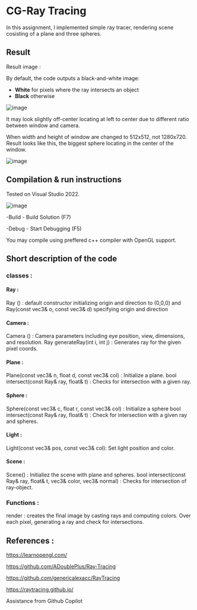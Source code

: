 # CG-Ray Tracing

In this assignment, I implemented simple ray tracer, rendering scene cosisting of a plane and three spheres.
## Result 
Result image :

By default, the code outputs a black-and-white image:
- **White** for pixels where the ray intersects an object
- **Black** otherwise
 
![image](https://github.com/user-attachments/assets/d5563686-0ef1-4161-9472-4232aaace29c)

It may look slightly off-center locating at left to center due to different ratio between window and camera. 

When width and height of window are changed to 512x512, not 1280x720. Result looks like this, the biggest sphere locating in the center of the window. 

![image](https://github.com/user-attachments/assets/e541edd9-f2f9-4c58-9954-bbb98867d26c)



## Compilation & run instructions 
Tested on Visual Studio 2022. 

![image](https://github.com/user-attachments/assets/2827364c-67cc-45e5-bc3b-4ee531f562d2)

-Build - Build Solution (F7)

-Debug - Start Debugging (F5)

You may compile using preffered c++ compiler with OpenGL support.

## Short description of the code
### classes :

#### Ray :
Ray ()  : default constructor initializing origin and direction to (0,0,0) and Ray(const vec3& o, const vec3& d) specifying origin and direction
#### Camera : 
Camera () : Camera parameters including eye position, view, dimensions, and resolution.
Ray generateRay(int i, int j) : Generates ray for the given pixel coords.
#### Plane :
Plane(const vec3& n, float d, const vec3& col) : Initialize a plane.
bool intersect(const Ray& ray, float& t) : Checks for intersection with a given ray.
#### Sphere :
Sphere(const vec3& c, float r, const vec3& col) : Initialize a sphere
bool intersect(const Ray& ray, float& t) : Check for intersection with a given ray and spheres.
#### Light :
Light(const vec3& pos, const vec3& col): Set light position and color.
#### Scene : 
Scene() : Initialiez the scene with plane and spheres.
bool intersect(const Ray& ray, float& t, vec3& color, vec3& normal) : Checks for intersection of ray-object.

### Functions :
render : creates the final image by casting rays and computing colors. Over each pixel, generating a ray and check for intersections.

## References : 

https://learnopengl.com/

https://github.com/ADoublePlus/Ray-Tracing

https://github.com/genericalexacc/RayTracing

https://raytracing.github.io/

Assistance from Github Copilot
